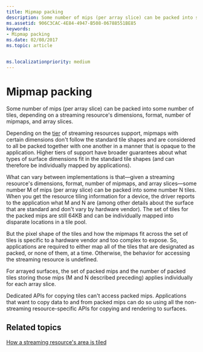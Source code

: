 ```yaml
---
title: Mipmap packing
description: Some number of mips (per array slice) can be packed into some number of tiles, depending on a streaming resource's dimensions, format, number of mipmaps, and array slices.
ms.assetid: 906C3CAC-4E84-4947-B508-06788551BE85
keywords:
- Mipmap packing
ms.date: 02/08/2017
ms.topic: article


ms.localizationpriority: medium
---
```

# Mipmap packing


Some number of mips (per array slice) can be packed into some number of tiles, depending on a streaming resource's dimensions, format, number of mipmaps, and array slices.

Depending on the [tier](streaming-resources-features-tiers.md) of streaming resources support, mipmaps with certain dimensions don't follow the standard tile shapes and are considered to all be packed together with one another in a manner that is opaque to the application. Higher tiers of support have broader guarantees about what types of surface dimensions fit in the standard tile shapes (and can therefore be individually mapped by applications).

What can vary between implementations is that—given a streaming resource's dimensions, format, number of mipmaps, and array slices—some number M of mips (per array slice) can be packed into some number N tiles. When you get the resource tiling information for a device, the driver reports to the application what M and N are (among other details about the surface that are standard and don't vary by hardware vendor). The set of tiles for the packed mips are still 64KB and can be individually mapped into disparate locations in a tile pool.

But the pixel shape of the tiles and how the mipmaps fit across the set of tiles is specific to a hardware vendor and too complex to expose. So, applications are required to either map all of the tiles that are designated as packed, or none of them, at a time. Otherwise, the behavior for accessing the streaming resource is undefined.

For arrayed surfaces, the set of packed mips and the number of packed tiles storing those mips (M and N described preceding) applies individually for each array slice.

Dedicated APIs for copying tiles can't access packed mips. Applications that want to copy data to and from packed mips can do so using all the non-streaming resource-specific APIs for copying and rendering to surfaces.

## <span id="related-topics"></span>Related topics


[How a streaming resource's area is tiled](how-a-streaming-resource-s-area-is-tiled.md)

 

 




